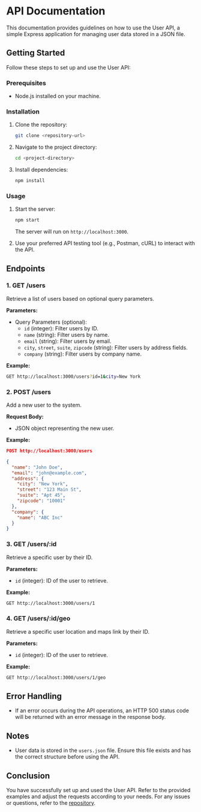# API Documentation

This documentation provides guidelines on how to use the User API, a simple Express application for managing user data stored in a JSON file.

## Getting Started

Follow these steps to set up and use the User API:

### Prerequisites

- Node.js installed on your machine.

### Installation

1. Clone the repository:

   ```bash
   git clone <repository-url>
   ```

2. Navigate to the project directory:

   ```bash
   cd <project-directory>
   ```

3. Install dependencies:

   ```bash
   npm install
   ```

### Usage

1. Start the server:

   ```bash
   npm start
   ```

   The server will run on `http://localhost:3000`.

2. Use your preferred API testing tool (e.g., Postman, cURL) to interact with the API.

## Endpoints

### 1. GET /users

Retrieve a list of users based on optional query parameters.

**Parameters:**
- Query Parameters (optional):
  - `id` (integer): Filter users by ID.
  - `name` (string): Filter users by name.
  - `email` (string): Filter users by email.
  - `city`, `street`, `suite`, `zipcode` (string): Filter users by address fields.
  - `company` (string): Filter users by company name.

**Example:**
```bash
GET http://localhost:3000/users?id=1&city=New York
```

### 2. POST /users

Add a new user to the system.

**Request Body:**
- JSON object representing the new user.

**Example:**
```json
POST http://localhost:3000/users

{
  "name": "John Doe",
  "email": "john@example.com",
  "address": {
    "city": "New York",
    "street": "123 Main St",
    "suite": "Apt 45",
    "zipcode": "10001"
  },
  "company": {
    "name": "ABC Inc"
  }
}
```

### 3. GET /users/:id

Retrieve a specific user by their ID.

**Parameters:**
- `id` (integer): ID of the user to retrieve.

**Example:**
```bash
GET http://localhost:3000/users/1
```

### 4. GET /users/:id/geo

Retrieve a specific user location and maps link by their ID.

**Parameters:**
- `id` (integer): ID of the user to retrieve.

**Example:**
```bash
GET http://localhost:3000/users/1/geo
```

## Error Handling

- If an error occurs during the API operations, an HTTP 500 status code will be returned with an error message in the response body.

## Notes

- User data is stored in the `users.json` file. Ensure this file exists and has the correct structure before using the API.

## Conclusion

You have successfully set up and used the User API. Refer to the provided examples and adjust the requests according to your needs. For any issues or questions, refer to the [repository](<https://github.com/81f8/users_API>).
